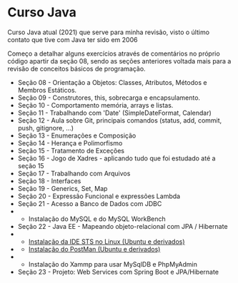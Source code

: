 # Curso Java

 Curso Java atual (2021) que serve para minha revisão, visto o último contato que tive com Java ter sido em 2006

 Começo a detalhar alguns exercícios através de comentários no próprio código apartir da seção 08, sendo as seções anteriores voltada mais para a revisão de conceitos básicos de programação.

 - Seção 08 - Orientação a Objetos: Classes, Atributos, Métodos e Membros Estáticos.
 - Seção 09 - Construtores, this, sobrecarga e encapsulamento.
 - Seção 10 - Comportamento memória, arrays e listas.
 - Seção 11 - Trabalhando com 'Date' (SimpleDateFormat, Calendar)
 - Seção 12 - Aula sobre Git, principais comandos (status, add, commit, push, gitignore, ...)
 - Seção 13 - Enumerações e Composição
 - Seção 14 - Herança e Polimorfismo
 - Seção 15 - Tratamento de Exceções
 - Seção 16 - Jogo de Xadres - aplicando tudo que foi estudado até a seção 15
 - Seção 17 - Trabalhando com Arquivos
 - Seção 18 - Interfaces
 - Seção 19 - Generics, Set, Map
 - Seção 20 - Expressão Funcional e expressões Lambda
 - Seção 21 - Acesso a Banco de Dados com JDBC
 - - Instalação do MySQL e do MySQL WorkBench
 - Seção 22 - Java EE - Mapeando objeto-relacional com JPA / Hibernate
 - - <a href="https://www.youtube.com/watch?v=gBZ9kh3r2Lg">Instalação da IDE STS no Linux (Ubuntu e derivados)<a>
 - - <a href="https://www.youtube.com/watch?v=CoEZ53Qim8E">Instalação do PostMan (Ubuntu e derivados)<a>
 - - Instalação do Xammp para usar MySqlDB e PhpMyAdmin
 - Seção 23 - Projeto: Web Services com Spring Boot e JPA/Hibernate



 
